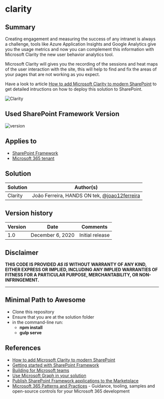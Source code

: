 # clarity

## Summary

Creating engagement and measuring the success of any intranet is always a challenge, tools like Azure Application Insights and Google Analytics give you the usage metrics and now you can complement this information with Microsoft Clarity the new user behavior analytics tool.

Microsoft Clarity will gives you the recording of the sessions and heat maps of the user interaction with the site, this will help to find and fix the areas of your pages that are not working as you expect.

Have a look to article [How to add Microsoft Clarity to modern SharePoint](https://sharepoint.handsontek.net/2020/12/05/add-microsoft-cl…odern-sharepoint) to get detailed intructions on how to deploy this solution to SharePoint.

![Clarity](https://handsontek.net/images/SharePoint/Clarity/dashboard.gif)

## Used SharePoint Framework Version

![version](https://img.shields.io/badge/version-1.11-green.svg)

## Applies to

- [SharePoint Framework](https://aka.ms/spfx)
- [Microsoft 365 tenant](https://docs.microsoft.com/en-us/sharepoint/dev/spfx/set-up-your-developer-tenant)


## Solution

Solution|Author(s)
--------|---------
Clarity | João Ferreira, HANDS ON tek, [@joao12ferreira](https://twitter.com/joao12ferreira)

## Version history

Version|Date|Comments
-------|----|--------
1.0|December 6, 2020|Initial release

## Disclaimer

**THIS CODE IS PROVIDED *AS IS* WITHOUT WARRANTY OF ANY KIND, EITHER EXPRESS OR IMPLIED, INCLUDING ANY IMPLIED WARRANTIES OF FITNESS FOR A PARTICULAR PURPOSE, MERCHANTABILITY, OR NON-INFRINGEMENT.**

---

## Minimal Path to Awesome

- Clone this repository
- Ensure that you are at the solution folder
- in the command-line run:
  - **npm install**
  - **gulp serve**


## References

- [How to add Microsoft Clarity to modern SharePoint](https://sharepoint.handsontek.net/2020/12/05/add-microsoft-cl…odern-sharepoint)
- [Getting started with SharePoint Framework](https://docs.microsoft.com/en-us/sharepoint/dev/spfx/set-up-your-developer-tenant)
- [Building for Microsoft teams](https://docs.microsoft.com/en-us/sharepoint/dev/spfx/build-for-teams-overview)
- [Use Microsoft Graph in your solution](https://docs.microsoft.com/en-us/sharepoint/dev/spfx/web-parts/get-started/using-microsoft-graph-apis)
- [Publish SharePoint Framework applications to the Marketplace](https://docs.microsoft.com/en-us/sharepoint/dev/spfx/publish-to-marketplace-overview)
- [Microsoft 365 Patterns and Practices](https://aka.ms/m365pnp) - Guidance, tooling, samples and open-source controls for your Microsoft 365 development
